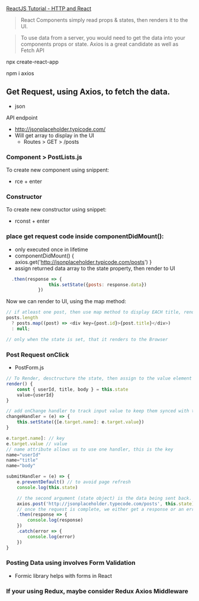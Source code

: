 [ReactJS Tutorial - HTTP and React](https://www.youtube.com/watch?v=GTmjthNvrxY&list=PLC3y8-rFHvwgg3vaYJgHGnModB54rxOk3&index=41)

> React Components simply read props & states, then renders it to the UI.

> To use data from a server, you would need to get the data into your
> components props or state.
> Axios is a great candidate as well as Fetch API

npx create-react-app <react-http>

npm i axios

## Get Request, using Axios, to fetch the data.

- json

API endpoint

- http://jsonplaceholder.typicode.com/
- Will get array to display in the UI
  - Routes > GET > /posts

### Component > PostLists.js

To create new component using snippent:

- rce + enter

### Constructor

To create new constructor using snippet:

- rconst + enter

### place get request code inside componentDidMount():

- only executed once in lifetime
- componentDidMount() {
  axios.get('http://jsonplaceholder.typicode.com/posts')
  }
- assign returned data array to the state property, then render to UI

```js
  .then(response => {
                this.setState({posts: response.data})
            })
```

Now we can render to UI, using the map method:

```js
// if atleast one post, then use map method to display EACH title, render nothing
posts.length
  ? posts.map((post) => <div key={post.id}>{post.title}</div>)
  : null;

// only when the state is set, that it renders to the Browser
```

### Post Request onClick

- PostForm.js

```js
// To Render, desctructure the state, then assign to the value element
render() {
    const { userId, title, body } = this.state
    value={userId}
}
```

```js
// add onChange handler to track input value to keep them synced with the state object.
changeHandler = (e) => {
    this.setState({[e.target.name]: e.target.value})
}

e.target.name]: // key
e.target.value // value
// name attribute allows us to use one handler, this is the key
name="userId"
name="title"
name="body"
```
```js
submitHandler = (e) => {
    e.preventDefault() // to avoid page refresh
    console.log(this.state)

    // the second argument (state object) is the data being sent back.
    axios.post('http://jsonplaceholder.typecode.com/posts', this.state)
    // once the request is complete, we either get a response or an error.
    .then(response => {
        console.log(response)
    })
    .catch(error => {
        console.log(error)
    })
}
```

### Posting Data using involves Form Validation
- Formic library helps with forms in React

### If your using Redux, maybe consider Redux Axios Middleware
